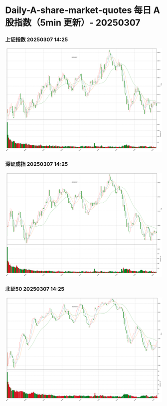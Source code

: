
# Daily-A-share-market-quotes 每日 A 股指数（5min 更新）- 20250307

### 上证指数 20250307 14:25
![](./fig/2025/3/20250307-sh000001.png)

### 深证成指 20250307 14:25
![](./fig/2025/3/20250307-sz399001.png)

### 北证50 20250307 14:25
![](./fig/2025/3/20250307-bj899050.png)
